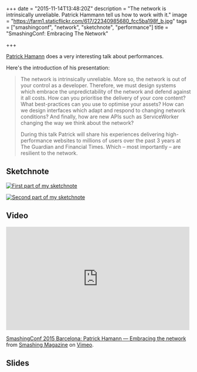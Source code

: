 +++
date = "2015-11-14T13:48:20Z"
description = "The network is intrinsically unreliable. Patrick Hammann tell us how to work with it."
image = "https://farm1.staticflickr.com/617/22340985680_fcc5ba198f_b.jpg"
tags = ["smashingconf", "network", "sketchnote", "performance"]
title = "SmashingConf: Embracing The Network"

+++

[Patrick Hamann](https://twitter.com/patrickhamann) does a very interesting talk about performances.

Here's the introduction of his presentation:

> The network is intrinsically unreliable. More so, the network is out of your control as a developer. Therefore, we must design systems which embrace the unpredictability of the network and defend against it all costs. How can you prioritise the delivery of your core content? What best-practices can you use to optimise your assets? How can we design interfaces which adapt and respond to changing network conditions? And finally, how are new APIs such as ServiceWorker changing the way we think about the network?
>
> During this talk Patrick will share his experiences delivering high-performance websites to millions of users over the past 3 years at The Guardian and Financial Times. Which – most importantly – are resilient to the network.

## Sketchnote

[![First part of my sketchnote](https://farm6.staticflickr.com/5804/22589339438_8dced41918_b.jpg)](https://flic.kr/p/Aq9gBC)

[![Second part of my sketchnote](https://farm6.staticflickr.com/5775/22994223162_144e226cde_b.jpg)](https://flic.kr/p/B2Vpru)


## Video

<iframe src="https://player.vimeo.com/video/145328373?title=0&byline=0&portrait=0" width="500" height="281" frameborder="0" webkitallowfullscreen mozallowfullscreen allowfullscreen></iframe> <p><a href="https://vimeo.com/145328373">SmashingConf 2015 Barcelona: Patrick Hamann &mdash; Embracing the network</a> from <a href="https://vimeo.com/smashingmagazine">Smashing Magazine</a> on <a href="https://vimeo.com">Vimeo</a>.</p>

## Slides

<script async class="speakerdeck-embed" data-id="759796a11ad842348de4c71cbfd063d6" data-ratio="1.77777777777778" src="//speakerdeck.com/assets/embed.js"></script>
